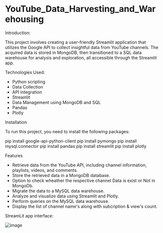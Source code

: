 # YouTube_Data_Harvesting_and_Warehousing
Introduction:

This project involves creating a user-friendly Streamlit application that utilizes the Google API to collect insightful data from YouTube channels. The acquired data is stored in MongoDB, then transitioned to a SQL data warehouse for analysis and exploration, all accessible through the Streamlit app.

Technologies Used:

* Python scripting
* Data Collection
* API integration
* Streamlit
* Data Management using MongoDB and SQL
* Pandas
* Plotly

Installation

To run this project, you need to install the following packages:

  pip install google-api-python-client
  pip install pymongo
  pip install mysql.connector
  pip install pandas
  pip install streamlit
  pip install plotly

Features

* Retrieve data from the YouTube API, including channel information, playlists, videos, and comments.
* Store the retrieved data in a MongoDB database.
* Option to check wheather the respective channel Data is exist or Not in MongoDb.
* Migrate the data to a MySQL data warehouse.
* Analyze and visualize data using Streamlit and Plotly.
* Perform queries on the MySQL data warehouse.
* Display the list of channel name's along with subcription & view's count.

  
StreamLit app interface:

![image](https://github.com/lingesh20/YouTube_Data_Harvesting_and_Warehousing/assets/63338272/475202a7-7ddf-4fb2-9493-a5464af66399)
